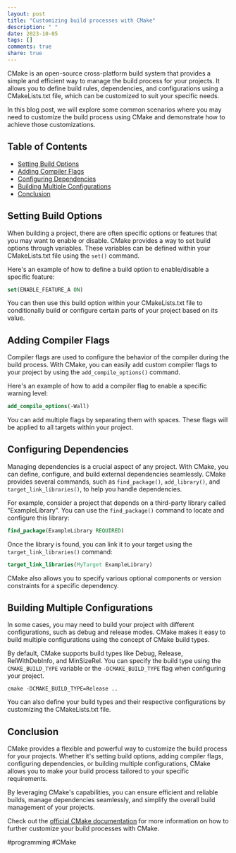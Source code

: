 ```yaml
---
layout: post
title: "Customizing build processes with CMake"
description: " "
date: 2023-10-05
tags: []
comments: true
share: true
---
```


CMake is an open-source cross-platform build system that provides a simple and efficient way to manage the build process for your projects. It allows you to define build rules, dependencies, and configurations using a CMakeLists.txt file, which can be customized to suit your specific needs.

In this blog post, we will explore some common scenarios where you may need to customize the build process using CMake and demonstrate how to achieve those customizations.

## Table of Contents
- [Setting Build Options](#setting-build-options)
- [Adding Compiler Flags](#adding-compiler-flags)
- [Configuring Dependencies](#configuring-dependencies)
- [Building Multiple Configurations](#building-multiple-configurations)
- [Conclusion](#conclusion)

## Setting Build Options
When building a project, there are often specific options or features that you may want to enable or disable. CMake provides a way to set build options through variables. These variables can be defined within your CMakeLists.txt file using the `set()` command.

Here's an example of how to define a build option to enable/disable a specific feature:

```cmake
set(ENABLE_FEATURE_A ON)
```

You can then use this build option within your CMakeLists.txt file to conditionally build or configure certain parts of your project based on its value.

## Adding Compiler Flags
Compiler flags are used to configure the behavior of the compiler during the build process. With CMake, you can easily add custom compiler flags to your project by using the `add_compile_options()` command.

Here's an example of how to add a compiler flag to enable a specific warning level:

```cmake
add_compile_options(-Wall)
```

You can add multiple flags by separating them with spaces. These flags will be applied to all targets within your project.

## Configuring Dependencies
Managing dependencies is a crucial aspect of any project. With CMake, you can define, configure, and build external dependencies seamlessly. CMake provides several commands, such as `find_package()`, `add_library()`, and `target_link_libraries()`, to help you handle dependencies.

For example, consider a project that depends on a third-party library called "ExampleLibrary". You can use the `find_package()` command to locate and configure this library:

```cmake
find_package(ExampleLibrary REQUIRED)
```

Once the library is found, you can link it to your target using the `target_link_libraries()` command:

```cmake
target_link_libraries(MyTarget ExampleLibrary)
```

CMake also allows you to specify various optional components or version constraints for a specific dependency.

## Building Multiple Configurations
In some cases, you may need to build your project with different configurations, such as debug and release modes. CMake makes it easy to build multiple configurations using the concept of CMake build types.

By default, CMake supports build types like Debug, Release, RelWithDebInfo, and MinSizeRel. You can specify the build type using the `CMAKE_BUILD_TYPE` variable or the `-DCMAKE_BUILD_TYPE` flag when configuring your project.

```shell
cmake -DCMAKE_BUILD_TYPE=Release ..
```

You can also define your build types and their respective configurations by customizing the CMakeLists.txt file.

## Conclusion
CMake provides a flexible and powerful way to customize the build process for your projects. Whether it's setting build options, adding compiler flags, configuring dependencies, or building multiple configurations, CMake allows you to make your build process tailored to your specific requirements.

By leveraging CMake's capabilities, you can ensure efficient and reliable builds, manage dependencies seamlessly, and simplify the overall build management of your projects.

Check out the [official CMake documentation](https://cmake.org/documentation/) for more information on how to further customize your build processes with CMake.

#programming #CMake